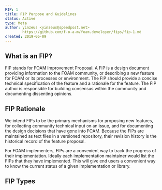 ```yaml
---
FIP: 1
title: FIP Purpose and Guidelines
status: Active
type: Meta
author: yinzeus <yinzeus@speedpost.net>
        https://github.com/f-o-a-m/foam.developer/fips/fip-1.md
created: 2019-05-09
---
```


## What is an FIP?

FIP stands for FOAM Improvement Proposal. A FIP is a design document providing information to the FOAM community, or describing a new feature for FOAM or its processes or environment. The FIP should provide a concise technical specification of the feature and a rationale for the feature. The FIP author is responsible for building consensus within the community and documenting dissenting opinions.

## FIP Rationale

We intend FIPs to be the primary mechanisms for proposing new features, for collecting community technical input on an issue, and for documenting the design decisions that have gone into FOAM. Because the FIPs are maintained as text files in a versioned repository, their revision history is the historical record of the feature proposal.

For FOAM implementers, FIPs are a convenient way to track the progress of their implementation. Ideally each implementation maintainer would list the FIPs that they have implemented. This will give end users a convenient way to know the current status of a given implementation or library.

## FIP Types
